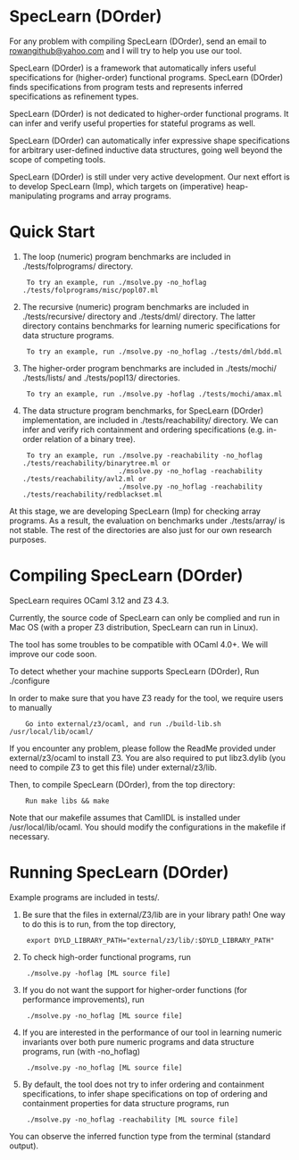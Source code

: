 SpecLearn (DOrder)
==================

For any problem with compiling SpecLearn (DOrder),
send an email to rowangithub@yahoo.com
and I will try to help you use our tool.

SpecLearn (DOrder) is a framework that automatically infers useful specifications for
(higher-order) functional programs. SpecLearn (DOrder) finds specifications from 
program tests and represents inferred specifications as refinement types.

SpecLearn (DOrder) is not dedicated to higher-order functional programs. It can
infer and verify useful properties for stateful programs as well. 

SpecLearn (DOrder) can automatically infer expressive shape specifications 
for arbitrary user-defined inductive data structures, going well beyond the scope of 
competing tools.

SpecLearn (DOrder) is still under very active development. Our next effort is to develop
SpecLearn (Imp), which targets on (imperative) heap-manipulating programs and array programs.

Quick Start
===========

1. The loop (numeric) program benchmarks are included in ./tests/folprograms/ directory.

        To try an example, run ./msolve.py -no_hoflag ./tests/folprograms/misc/popl07.ml


2. The recursive (numeric) program benchmarks are included in ./tests/recursive/ directory and ./tests/dml/ directory. 
The latter directory contains benchmarks for learning numeric specifications for data structure programs.

		To try an example, run ./msolve.py -no_hoflag ./tests/dml/bdd.ml


3. The higher-order program benchmarks are included in ./tests/mochi/ ./tests/lists/ and ./tests/popl13/ directories.

		To try an example, run ./msolve.py -hoflag ./tests/mochi/amax.ml


4. The data structure program benchmarks, for SpecLearn (DOrder) implementation, are included in ./tests/reachability/ directory.
We can infer and verify rich containment and ordering specifications (e.g. in-order relation of a binary tree). 

		To try an example, run ./msolve.py -reachability -no_hoflag ./tests/reachability/binarytree.ml or
							   ./msolve.py -no_hoflag -reachability ./tests/reachability/avl2.ml or
						 	   ./msolve.py -no_hoflag -reachability ./tests/reachability/redblackset.ml
		

At this stage, we are developing SpecLearn (Imp) for checking array programs.
As a result, the evaluation on benchmarks under ./tests/array/ is not stable.
The rest of the directories are also just for our own research purposes.

Compiling SpecLearn (DOrder)
================

SpecLearn requires OCaml 3.12 and Z3 4.3.

Currently, the source code of SpecLearn can only be complied and run in Mac OS 
(with a proper Z3 distribution, SpecLearn can run in Linux).

The tool has some troubles to be compatible with OCaml 4.0+. We will improve our code soon.

To detect whether your machine supports SpecLearn (DOrder), 
		Run ./configure

In order to make sure that you have Z3 ready for the tool, we require users to manually 

		Go into external/z3/ocaml, and run ./build-lib.sh /usr/local/lib/ocaml/
		
If you encounter any problem, please follow the ReadMe provided under external/z3/ocaml
to install Z3. You are also required to put libz3.dylib (you need to compile Z3 to get this
file) under external/z3/lib.


Then, to compile SpecLearn (DOrder), from the top directory:

        Run make libs && make

Note that our makefile assumes that CamlIDL is installed under /usr/local/lib/ocaml. You
should modify the configurations in the makefile if necessary.

Running SpecLearn (DOrder)
==============

Example programs are included in tests/.

1. Be sure that the files in external/Z3/lib are in your library
   path!  One way to do this is to run, from the top directory,

        export DYLD_LIBRARY_PATH="external/z3/lib/:$DYLD_LIBRARY_PATH"



2. To check high-order functional programs, run
       
		./msolve.py -hoflag [ML source file]
		
		
		
3. If you do not want the support for higher-order functions (for performance improvements), run

		./msolve.py -no_hoflag [ML source file]
		
		
4. If you are interested in the performance of our tool in learning numeric invariants over both pure
numeric programs and data structure programs, run (with -no_hoflag)
		
		./msolve.py -no_hoflag [ML source file]
		
	
5. By default, the tool does not try to infer ordering and containment specifications, to infer shape 
specifications on top of ordering and containment properties for data structure programs, run

		./msolve.py -no_hoflag -reachability [ML source file]

You can observe the inferred function type from the terminal (standard output).